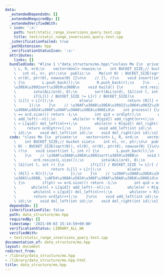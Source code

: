 ```yaml
---
data:
  _extendedDependsOn: []
  _extendedRequiredBy: []
  _extendedVerifiedWith:
  - icon: ':x:'
    path: test/static_range_inversions_query.test.cpp
    title: test/static_range_inversions_query.test.cpp
  _isVerificationFailed: true
  _pathExtension: hpp
  _verificationStatusIcon: ':x:'
  attributes:
    links: []
  bundledCode: "#line 1 \"data_structure/mo.hpp\"\nclass Mo {\n  private:\n    vector<int>\
    \ L, R, ord;\n    vector<bool> nowuse;\n    int BUCKET_SIZE;// bucket size\n \
    \   int nl, nr, ptr;\n\n  public:\n    Mo(int N) : BUCKET_SIZE(sqrt(N)), nl(0),\
    \ nr(0), ptr(0), nowuse(N) {}\n\n    // [l, r)\n    void insert(int l, int r)\
    \ {\n        L.push_back(l);\n        R.push_back(r);\n    }\n    // \u30AF\u30A8\
    \u30EA\u3092sort\u3059\u308B\n    void build() {\n        ord.resize(L.size());\n\
    \        iota(ALL(ord), 0);\n        sort(ALL(ord), [&](int l, int r) {\n    \
    \        if(L[l] / BUCKET_SIZE != L[r] / BUCKET_SIZE)\n                return\
    \ (L[l] < L[r]);\n            else\n                return (R[l] < R[r]);\n  \
    \      });\n    }\n    // \u30AF\u30A8\u30EA\u30921\u3064\u9032\u3081\u308B, \u8FD4\
    \u308A\u5024\u306F\u30AF\u30A8\u30EA\u306Eid\n    int process() {\n        if(ptr\
    \ == ord.size()) return -1;\n        int qid = ord[ptr];\n        while(nl > L[qid])\
    \ add_left(--nl);\n        while(nr < R[qid]) add_right(nr++);\n        while(nl\
    \ < L[qid]) del_left(nl++);\n        while(nr > R[qid]) del_right(--nr);\n   \
    \     return ord[ptr++];\n    }\n\n    void add_left(int id);\n    void add_right(int\
    \ id);\n    void del_left(int id);\n    void del_right(int id);\n};\n"
  code: "class Mo {\n  private:\n    vector<int> L, R, ord;\n    vector<bool> nowuse;\n\
    \    int BUCKET_SIZE;// bucket size\n    int nl, nr, ptr;\n\n  public:\n    Mo(int\
    \ N) : BUCKET_SIZE(sqrt(N)), nl(0), nr(0), ptr(0), nowuse(N) {}\n\n    // [l,\
    \ r)\n    void insert(int l, int r) {\n        L.push_back(l);\n        R.push_back(r);\n\
    \    }\n    // \u30AF\u30A8\u30EA\u3092sort\u3059\u308B\n    void build() {\n\
    \        ord.resize(L.size());\n        iota(ALL(ord), 0);\n        sort(ALL(ord),\
    \ [&](int l, int r) {\n            if(L[l] / BUCKET_SIZE != L[r] / BUCKET_SIZE)\n\
    \                return (L[l] < L[r]);\n            else\n                return\
    \ (R[l] < R[r]);\n        });\n    }\n    // \u30AF\u30A8\u30EA\u30921\u3064\u9032\
    \u3081\u308B, \u8FD4\u308A\u5024\u306F\u30AF\u30A8\u30EA\u306Eid\n    int process()\
    \ {\n        if(ptr == ord.size()) return -1;\n        int qid = ord[ptr];\n \
    \       while(nl > L[qid]) add_left(--nl);\n        while(nr < R[qid]) add_right(nr++);\n\
    \        while(nl < L[qid]) del_left(nl++);\n        while(nr > R[qid]) del_right(--nr);\n\
    \        return ord[ptr++];\n    }\n\n    void add_left(int id);\n    void add_right(int\
    \ id);\n    void del_left(int id);\n    void del_right(int id);\n};"
  dependsOn: []
  isVerificationFile: false
  path: data_structure/mo.hpp
  requiredBy: []
  timestamp: '2021-09-03 15:14:59+09:00'
  verificationStatus: LIBRARY_ALL_WA
  verifiedWith:
  - test/static_range_inversions_query.test.cpp
documentation_of: data_structure/mo.hpp
layout: document
redirect_from:
- /library/data_structure/mo.hpp
- /library/data_structure/mo.hpp.html
title: data_structure/mo.hpp
---
```

